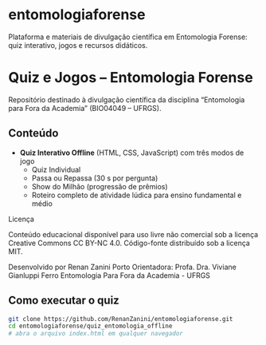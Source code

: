 # entomologiaforense
Plataforma e materiais de divulgação científica em Entomologia Forense: quiz interativo, jogos e recursos didáticos.


# Quiz e Jogos – Entomologia Forense

Repositório destinado à divulgação científica da disciplina “Entomologia para Fora da Academia” (BIO04049 – UFRGS).

## Conteúdo

- **Quiz Interativo Offline** (HTML, CSS, JavaScript) com três modos de jogo  
  - Quiz Individual  
  - Passa ou Repassa (30 s por pergunta)  
  - Show do Milhão (progressão de prêmios)
  - Roteiro completo de atividade lúdica para ensino fundamental e médio

Licença

Conteúdo educacional disponível para uso livre não comercial sob a licença Creative Commons CC BY-NC 4.0.
Código-fonte distribuído sob a licença MIT.


Desenvolvido por Renan Zanini Porto
Orientadora: Profa. Dra. Viviane Gianluppi Ferro
Entomologia Para Fora da Academia - UFRGS

## Como executar o quiz

```bash
git clone https://github.com/RenanZanini/entomologiaforense.git
cd entomologiaforense/quiz_entomologia_offline
# abra o arquivo index.html em qualquer navegador

